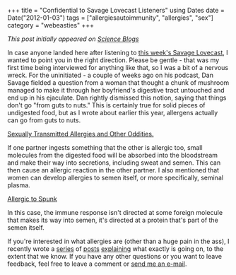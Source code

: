 +++
title = "Confidential to Savage Lovecast Listeners"
using Dates
date = Date("2012-01-03")
tags = ["allergiesautoimmunity", "allergies", "sex"]
category = "webeasties"
+++

_This post initially appeared on [Science Blogs](http://scienceblogs.com/webeasties)_

In case anyone landed here after listening to [this week's Savage Lovecast](http://www.thestranger.com/SavageLovePodcast/archives/2012/01/03/savage-love-episode-272), I wanted to point you in the right direction. Please be gentle - that was my first time being interviewed for anything like that, so I was a bit of a nervous wreck. 
For the uninitiated - a couple of weeks ago on his podcast, Dan Savage fielded a question from a woman that thought a chunk of mushroom managed to make it through her boyfriend's digestive tract untouched and end up in his ejaculate. Dan rightly dismissed this notion, saying that things don't go "from guts to nuts." This is certainly true for solid pieces of undigested food, but as I wrote about earlier this year, allergens actually can go from guts to nuts.

[Sexually Transmitted Allergies and Other Oddities.](http://scienceblogs.com/webeasties/2011/07/sexually_transmitted_allergies.php)

If one partner ingests something that the other is allergic too, small molecules from the digested food will be absorbed into the bloodstream and make their way into secretions, including sweat and semen. This can then cause an allergic reaction in the other partner. 
I also mentioned that women can develop allergies to semen itself, or more specifically, seminal plasma.

[Allergic to Spunk](http://scienceblogs.com/webeasties/2011/07/allergic_to_spunk.php)

In this case, the immune response isn't directed at some foreign molecule that makes its way into semen, it's directed at a protein that's part of the semen itself.

If you're interested in what allergies are (other than a huge pain in the ass), I recently wrote a [series](http://scienceblogs.com/webeasties/2011/11/allergies_101.php) of [posts](http://scienceblogs.com/webeasties/2011/11/allergies_101_-_part_deux.php) [explaining](http://scienceblogs.com/webeasties/2011/12/allergies_101_part_the_third.php) what exactly is going on, to the extent that we know. If you have any other questions or you want to leave feedback, feel free to leave a comment or [send me an e-mail](mailto:webeastiesblog@gmail.com).

